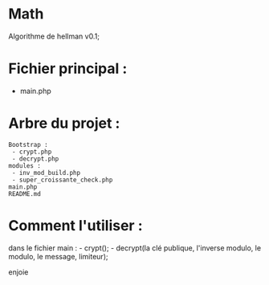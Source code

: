 # Math

Algorithme de hellman v0.1;

# Fichier principal :
 - main.php

# Arbre du projet :
    Bootstrap :
     - crypt.php
     - decrypt.php
    modules :
     - inv_mod_build.php
     - super_croissante_check.php
    main.php
    README.md

# Comment l'utiliser :
  dans le fichier main :
    - crypt();
    - decrypt(la clé publique, l'inverse modulo, le modulo, le message, limiteur);

enjoie
